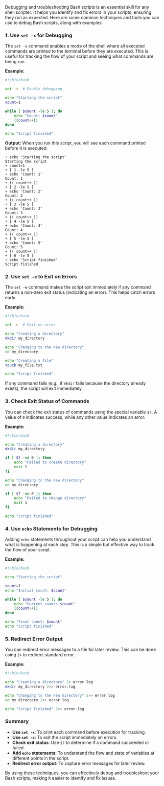 Debugging and troubleshooting Bash scripts is an essential skill for any shell scripter. It helps you identify and fix errors in your scripts, ensuring they run as expected. Here are some common techniques and tools you can use to debug Bash scripts, along with examples.

### 1. Use `set -x` for Debugging

The `set -x` command enables a mode of the shell where all executed commands are printed to the terminal before they are executed. This is useful for tracking the flow of your script and seeing what commands are being run.

**Example:**

```bash
#!/bin/bash

set -x  # Enable debugging

echo "Starting the script"
count=1

while [ $count -le 5 ]; do
    echo "Count: $count"
    ((count++))
done

echo "Script finished"
```

**Output:**
When you run this script, you will see each command printed before it is executed:

```
+ echo 'Starting the script'
Starting the script
+ count=1
+ [ 1 -le 5 ]
+ echo 'Count: 1'
Count: 1
+ (( count++ ))
+ [ 2 -le 5 ]
+ echo 'Count: 2'
Count: 2
+ (( count++ ))
+ [ 3 -le 5 ]
+ echo 'Count: 3'
Count: 3
+ (( count++ ))
+ [ 4 -le 5 ]
+ echo 'Count: 4'
Count: 4
+ (( count++ ))
+ [ 5 -le 5 ]
+ echo 'Count: 5'
Count: 5
+ (( count++ ))
+ [ 6 -le 5 ]
+ echo 'Script finished'
Script finished
```

### 2. Use `set -e` to Exit on Errors

The `set -e` command makes the script exit immediately if any command returns a non-zero exit status (indicating an error). This helps catch errors early.

**Example:**

```bash
#!/bin/bash

set -e  # Exit on error

echo "Creating a directory"
mkdir my_directory

echo "Changing to the new directory"
cd my_directory

echo "Creating a file"
touch my_file.txt

echo "Script finished"
```

If any command fails (e.g., if `mkdir` fails because the directory already exists), the script will exit immediately.

### 3. Check Exit Status of Commands

You can check the exit status of commands using the special variable `$?`. A value of `0` indicates success, while any other value indicates an error.

**Example:**

```bash
#!/bin/bash

echo "Creating a directory"
mkdir my_directory

if [ $? -ne 0 ]; then
    echo "Failed to create directory"
    exit 1
fi

echo "Changing to the new directory"
cd my_directory

if [ $? -ne 0 ]; then
    echo "Failed to change directory"
    exit 1
fi

echo "Script finished"
```

### 4. Use `echo` Statements for Debugging

Adding `echo` statements throughout your script can help you understand what is happening at each step. This is a simple but effective way to track the flow of your script.

**Example:**

```bash
#!/bin/bash

echo "Starting the script"

count=1
echo "Initial count: $count"

while [ $count -le 5 ]; do
    echo "Current count: $count"
    ((count++))
done

echo "Final count: $count"
echo "Script finished"
```

### 5. Redirect Error Output

You can redirect error messages to a file for later review. This can be done using `2>` to redirect standard error.

**Example:**

```bash
#!/bin/bash

echo "Creating a directory" 2> error.log
mkdir my_directory 2>> error.log

echo "Changing to the new directory" 2>> error.log
cd my_directory 2>> error.log

echo "Script finished" 2>> error.log
```

### Summary

- **Use `set -x`**: To print each command before execution for tracking.
- **Use `set -e`**: To exit the script immediately on errors.
- **Check exit status**: Use `$?` to determine if a command succeeded or failed.
- **Add `echo` statements**: To understand the flow and state of variables at different points in the script.
- **Redirect error output**: To capture error messages for later review.

By using these techniques, you can effectively debug and troubleshoot your Bash scripts, making it easier to identify and fix issues.